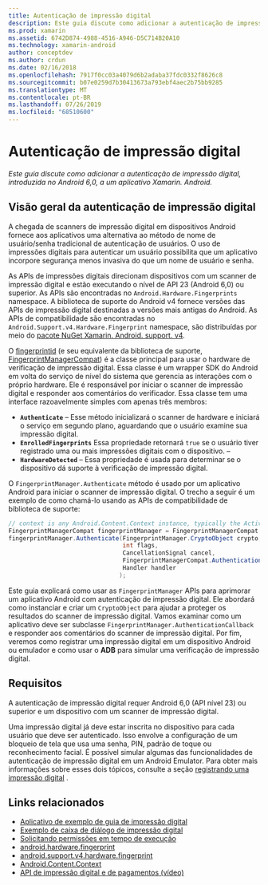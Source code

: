 ```yaml
---
title: Autenticação de impressão digital
description: Este guia discute como adicionar a autenticação de impressão digital, introduzida no Android 6,0, a um aplicativo Xamarin. Android.
ms.prod: xamarin
ms.assetid: 6742D874-4988-4516-A946-D5C714B20A10
ms.technology: xamarin-android
author: conceptdev
ms.author: crdun
ms.date: 02/16/2018
ms.openlocfilehash: 7917f0cc03a4079d6b2adaba37fdc0332f8626c8
ms.sourcegitcommit: b07e0259d7b30413673a793ebf4aec2b75bb9285
ms.translationtype: MT
ms.contentlocale: pt-BR
ms.lasthandoff: 07/26/2019
ms.locfileid: "68510600"
---
```

# <a name="fingerprint-authentication"></a>Autenticação de impressão digital

_Este guia discute como adicionar a autenticação de impressão digital, introduzida no Android 6,0, a um aplicativo Xamarin. Android._


## <a name="fingerprint-authentication-overview"></a>Visão geral da autenticação de impressão digital

A chegada de scanners de impressão digital em dispositivos Android fornece aos aplicativos uma alternativa ao método de nome de usuário/senha tradicional de autenticação de usuários. O uso de impressões digitais para autenticar um usuário possibilita que um aplicativo incorpore segurança menos invasiva do que um nome de usuário e senha.

As APIs de impressões digitais direcionam dispositivos com um scanner de impressão digital e estão executando o nível de API 23 (Android 6,0) ou superior. As APIs são encontradas no `Android.Hardware.Fingerprints` namespace. A biblioteca de suporte do Android v4 fornece versões das APIs de impressão digital destinadas a versões mais antigas do Android. As APIs de compatibilidade são encontradas no `Android.Support.v4.Hardware.Fingerprint` namespace, são distribuídas por meio do [pacote NuGet Xamarin. Android. support. v4](https://www.nuget.org/packages/Xamarin.Android.Support.v4/).

O [fingerprintid](https://developer.android.com/reference/android/hardware/fingerprint/FingerprintManager.html) (e seu equivalente da biblioteca de suporte, [FingerprintManagerCompat](https://developer.android.com/reference/android/support/v4/hardware/fingerprint/FingerprintManagerCompat.html)) é a classe principal para usar o hardware de verificação de impressão digital. Essa classe é um wrapper SDK do Android em volta do serviço de nível do sistema que gerencia as interações com o próprio hardware. Ele é responsável por iniciar o scanner de impressão digital e responder aos comentários do verificador. Essa classe tem uma interface razoavelmente simples com apenas três membros:

* **`Authenticate`** &ndash; Esse método inicializará o scanner de hardware e iniciará o serviço em segundo plano, aguardando que o usuário examine sua impressão digital.
* **`EnrolledFingerprints`** Essa propriedade retornará `true` se o usuário tiver registrado uma ou mais impressões digitais com o dispositivo. &ndash;
* **`HardwareDetected`** &ndash; Essa propriedade é usada para determinar se o dispositivo dá suporte à verificação de impressão digital.

O `FingerprintManager.Authenticate` método é usado por um aplicativo Android para iniciar o scanner de impressão digital. O trecho a seguir é um exemplo de como chamá-lo usando as APIs de compatibilidade de biblioteca de suporte:

```csharp
// context is any Android.Content.Context instance, typically the Activity 
FingerprintManagerCompat fingerprintManager = FingerprintManagerCompat.From(context);
fingerprintManager.Authenticate(FingerprintManager.CryptoObject crypto,
                                int flags,
                                CancellationSignal cancel,
                                FingerprintManagerCompat.AuthenticationCallback callback,
                                Handler handler
                               );
```

Este guia explicará como usar as `FingerprintManager` APIs para aprimorar um aplicativo Android com autenticação de impressão digital. Ele abordará como instanciar e criar um `CryptoObject` para ajudar a proteger os resultados do scanner de impressão digital. Vamos examinar como um aplicativo deve ser subclasse `FingerprintManager.AuthenticationCallback` e responder aos comentários do scanner de impressão digital. Por fim, veremos como registrar uma impressão digital em um dispositivo Android ou emulador e como usar o **ADB** para simular uma verificação de impressão digital.

## <a name="requirements"></a>Requisitos

A autenticação de impressão digital requer Android 6,0 (API nível 23) ou superior e um dispositivo com um scanner de impressão digital. 

Uma impressão digital já deve estar inscrita no dispositivo para cada usuário que deve ser autenticado. Isso envolve a configuração de um bloqueio de tela que usa uma senha, PIN, padrão de toque ou reconhecimento facial. É possível simular algumas das funcionalidades de autenticação de impressão digital em um Android Emulator.  Para obter mais informações sobre esses dois tópicos, consulte a seção [registrando uma impressão digital](enrolling-fingerprint.md) . 






## <a name="related-links"></a>Links relacionados

- [Aplicativo de exemplo de guia de impressão digital](https://developer.xamarin.com/samples/monodroid/FingerprintGuide/)
- [Exemplo de caixa de diálogo de impressão digital](https://developer.xamarin.com/samples/monodroid/android-m/FingerprintDialog/)
- [Solicitando permissões em tempo de execução](https://developer.android.com/training/permissions/requesting.html)
- [android.hardware.fingerprint](https://developer.android.com/reference/android/hardware/fingerprint/package-summary.html)
- [android.support.v4.hardware.fingerprint](https://developer.android.com/reference/android/support/v4/hardware/fingerprint/package-summary.html)
- [Android.Content.Context](xref:Android.Content.Context)
- [API de impressão digital e de pagamentos (vídeo)](https://youtu.be/VOn7VrTRlA4)
